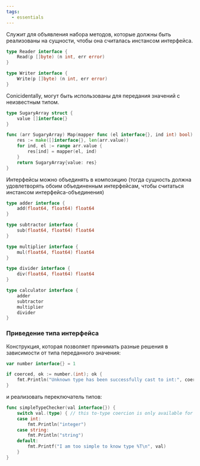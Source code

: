 ```yaml
---
tags:
  - essentials
---
```

Служит для объявления набора методов, которые должны быть реализованы на сущности, чтобы она считалась инстансом интерфейса.

```Go
type Reader interface {
	Read(p []byte) (n int, err error)
}

type Writer interface {
	Write(p []byte) (n int, err error)
}
```

Conicidentally, могут быть использованы для передания значений с неизвестным типом.

```Go
type SugaryArray struct {
	value []interface{}
}

func (arr SugaryArray) Map(mapper func (el interface{}, ind int) bool) SugaryArray {
	res := make([]interface{}, len(arr.value))
	for ind, el := range arr.value {
		res[ind] = mapper(el, ind)
	}
	return SugaryArray{value: res}
}
```

Интерфейсы можно объединять в композицию (тогда сущность должна удовлетворять обоим объединенным интерфейсам, чтобы считаться инстансом интерфейса-объединения)

```Go
type adder interface {
	add(float64, float64) float64
}

type subtractor interface {
	sub(float64, float64) float64
}

type multiplier interface {
	mul(float64, float64) float64
}

type divider interface {
	div(float64, float64) float64
}

type calculator interface {
	adder
	subtractor
	multiplier
	divider
}
```

### Приведение типа интерфейса

Конструкция, которая позволяет принимать разные решения в зависимости от типа переданного значения:

```Go
var number interface{} = 1

if coerced, ok := number.(int); ok {
	fmt.Println("Unknown type has been successfully cast to int:", coerced)
}
```

и реализовать переключатель типов:

```Go
func simpleTypeChecker(val interface{}) {
	switch val.(type) { // this to-type coercion is only available for the switch block heading
	case int:
		fmt.Println("integer")
	case string:
		fmt.Println("string")
	default:
		fmt.Printf("I am too simple to know type %T\n", val)
	}
}
```